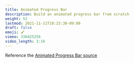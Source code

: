 ```yaml
---
title: Animated Progress Bar
description: Build an animated progress bar from scratch
weight: 52
lastmod: 2021-11-11T10:23:30-09:00
draft: false
emoji: 🖌️
vimeo: 336425256
video_length: 3:16
---
```


Reference the [Animated Progress Bar source](https://github.com/fireship-io/flutter-firebase-quizapp-course/blob/master/lib/shared/progress_bar.dart)
